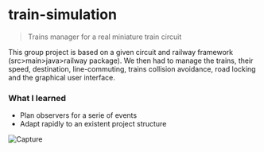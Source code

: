 # train-simulation
> Trains manager for a real miniature train circuit

This group project is based on a given circuit and railway framework (src>main>java>railway package). We then had to manage the trains, their speed, destination, line-commuting, trains collision avoidance, road locking and the graphical user interface.

<h3>What I learned</h3>

<ul>
  <li>Plan observers for a serie of events</li>
  <li>Adapt rapidly to an existent project structure</li>
</ul>

![Capture](https://user-images.githubusercontent.com/29238761/158096937-dafea203-f355-48a0-b7ba-e081a1c13fa6.png)
